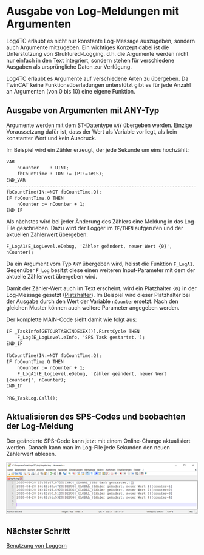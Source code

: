 # Ausgabe von Log-Meldungen mit Argumenten

Log4TC erlaubt es nicht nur konstante Log-Message auszugeben, sondern auch Argumente mitzugeben. Ein wichtiges Konzept dabei ist die Unterstützung von Struktured-Logging, d.h. die Argumente werden nicht nur einfach in den Text integriert, sondern stehen für verschiedene Ausgaben als ursprüngliche Daten zur Verfügung.

Log4TC erlaubt es Argumente auf verschiedene Arten zu übergeben. Da TwinCAT keine Funktionsüberladungen unterstützt gibt es für jede Anzahl an Argumenten (von 0 bis 10) eine eigene Funktion.

## Ausgabe von Argumenten mit ANY-Typ

Argumente werden mit dem ST-Datentype `ANY` übergeben werden. Einzige Voraussetzung dafür ist, dass der Wert als Variable vorliegt, als kein konstanter Wert und kein Ausdruck.

Im Beispiel wird ein Zähler erzeugt, der jede Sekunde um eins hochzählt:

```
VAR
	nCounter	: UINT;
	fbCountTime	: TON := (PT:=T#1S);
END_VAR
----------------------------------------------------------------------
fbCountTime(IN:=NOT fbCountTime.Q);
IF fbCountTime.Q THEN
	nCounter := nCounter + 1;
END_IF
```

Als nächstes wird bei jeder Änderung des Zählers eine Meldung in das Log-File geschrieben. Dazu wird der Logger im `IF/THEN` aufgerufen und der aktuellen Zählerwert übergeben:

```
F_LogA1(E_LogLevel.eDebug, 'Zähler geändert, neuer Wert {0}', nCounter);
```

Da ein Argument vom Typ `ANY` übergeben wird, heisst die Funktion `F_LogA1`. Gegenüber `F_Log` besitzt diese einen weiteren Input-Parameter mit dem der aktuelle Zählerwert übergeben wird.

Damit der Zähler-Wert auch im Text erscheint, wird ein Platzhalter `{0}` in der Log-Message gesetzt ([Platzhalter](../reference/placeholder.md)). Im Beispiel wird dieser Platzhalter bei der Ausgabe durch den Wert der Variable `nCounter`ersetzt. Nach den gleichen Muster können auch weitere Parameter angegeben werden.

Der komplette MAIN-Code sieht damit wie folgt aus:

```
IF _TaskInfo[GETCURTASKINDEXEX()].FirstCycle THEN
	F_Log(E_LogLevel.eInfo, 'SPS Task gestartet.');
END_IF

fbCountTime(IN:=NOT fbCountTime.Q);
IF fbCountTime.Q THEN
	nCounter := nCounter + 1;
	F_LogA1(E_LogLevel.eDebug, 'Zähler geändert, neuer Wert {counter}', nCounter);
END_IF

PRG_TaskLog.Call();
```

## Aktualisieren des SPS-Codes und beobachten der Log-Meldung

Der geänderte SPS-Code kann jetzt mit einem Online-Change aktualisiert werden. Danach kann man im Log-File jede Sekunden den neuen Zählerwert ablesen.

![Log mit Argumenten](_assets/log2.png)

## Nächster Schritt

[Benutzung von Loggern](logger_usage.md)



